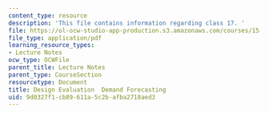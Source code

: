 ```yaml
---
content_type: resource
description: 'This file contains information regarding class 17. '
file: https://ol-ocw-studio-app-production.s3.amazonaws.com/courses/15-783j-product-design-and-development-spring-2006/9d0327f1cb89611a5c2bafba2718aed3_cls17_dmd_forcst.pdf
file_type: application/pdf
learning_resource_types:
- Lecture Notes
ocw_type: OCWFile
parent_title: Lecture Notes
parent_type: CourseSection
resourcetype: Document
title: Design Evaluation  Demand Forecasting
uid: 9d0327f1-cb89-611a-5c2b-afba2718aed3
---
```

